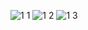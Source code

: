 ![1 1](https://github.com/user-attachments/assets/bbfc0167-5840-473f-b46b-90007b09ed57)
![1 2](https://github.com/user-attachments/assets/d87992ca-5147-4bcd-9694-df1977388aff)
![1 3](https://github.com/user-attachments/assets/8ec9685b-ca7a-4abf-8d66-490c773bd4af)

